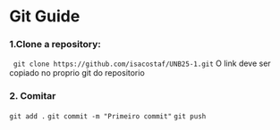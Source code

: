 # Git Guide

### 1.Clone a repository:
``` git clone https://github.com/isacostaf/UNB25-1.git```
O link deve ser copiado no proprio git do repositorio

### 2. Comitar
```git add .```
```git commit -m "Primeiro commit"```
```git push```
